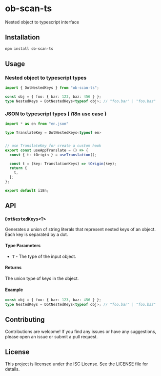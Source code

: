 # ob-scan-ts

Nested object to typescript interface

## Installation

```bash
npm install ob-scan-ts
```

## Usage
### Nested object to typescript types
```ts
import { DotNestedKeys } from "ob-scan-ts";

const obj = { foo: { bar: 123, baz: 456 } };
type NestedKeys = DotNestedKeys<typeof obj>; // "foo.bar" | "foo.baz"
```

### JSON to typescript types ( i18n use case )
```ts
import * as en from "en.json"

type TranslateKey = DotNestedKeys<typeof en>


// use TranslateKey for create a custom hook
export const useAppTranslate = () => {
  const { t: tOrigin } = useTranslation();

  const t = (key: TranslationKeys) => tOrigin(key);
  return {
    t,
  };
};

export default i18n;
```

## API
### ```DotNestedKeys<T>```

Generates a union of string literals that represent nested keys of an object. Each key is separated by a dot.

#### Type Parameters
- `T` - The type of the input object.
#### Returns
The union type of keys in the object.
#### Example

```ts
const obj = { foo: { bar: 123, baz: 456 } };
type NestedKeys = DotNestedKeys<typeof obj>; // "foo.bar" | "foo.baz"
```

## Contributing

Contributions are welcome! If you find any issues or have any suggestions, please open an issue or submit a pull request.


## License

This project is licensed under the ISC License. See the LICENSE file for details.

